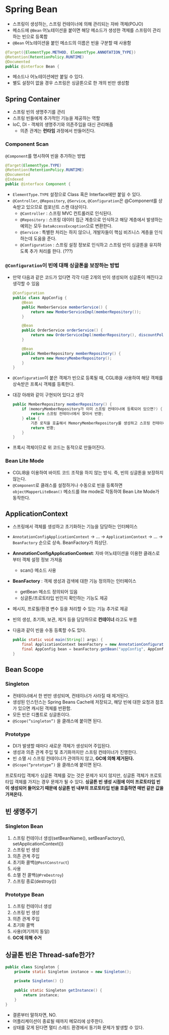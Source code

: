 # Spring Bean

- 스프링이 생성하는, 스프링 컨테이너에 의해 관리되는 자바 객체(POJO)
- 메소드에 `@Bean` 어노테이션을 붙이면 해당 메소드가 생성한 객체를 스프링이 관리하는 빈으로 등록함
- `@Bean` 어노테이션을 붙인 메소드의 이름은 빈을 구분할 때 사용함

```java
@Target({ElementType.METHOD, ElementType.ANNOTATION_TYPE})
@Retention(RetentionPolicy.RUNTIME)
@Documented
public @interface Bean {
```

- 메소드나 어노테이션에만 붙일 수 있다.
- 별도 설정이 없을 경우 스프링은 싱글톤으로 한 개의 빈만 생성함

## Spring Container

- 스프링 빈의 생명주기를 관리
- 스프링 빈들에게 추가적인 기능을 제공하는 역할
- IoC, DI - 객체의 생명주기와 의존주입을 대신 관리해줌
    - 의존 관계는 **런타임** 과정에서 만들어진다.

### Component Scan

`@Component`를 명시하여 빈을 추가하는 방법
    
```java
@Target(ElementType.TYPE)
@Retention(RetentionPolicy.RUNTIME)
@Documented
@Indexed
public @interface Component {
```

- `ElementType.TYPE` 설정으로 Class 혹은 Interface에만 붙일 수 있다.
- `@Controller`, `@Repository`, `@Service`, `@Configuration`은 @Component를 상속받고 있으므로 컴포넌트 스캔 대상이다.
    - `@Controller` : 스프링 MVC 컨트롤러로 인식된다.
    - `@Repository` : 스프링 데이터 접근 계층으로 인식하고 해당 계층에서 발생하는 예외는 모두 `DataAccessException`으로 변환한다.
    - `@Service` : 특별한 처리는 하지 않으나, 개발자들이 핵심 비즈니스 계층을 인식하는데 도움을 준다.
    - `@Configuration` : 스프링 설정 정보로 인식하고 스프링 빈이 싱글톤을 유지하도록 추가 처리를 한다. (???)

### `@Configuration`이 빈에 대해 싱글톤을 보장하는 방법

- 만약 다음과 같은 코드가 있다면 각각 다른 2개의 빈이 생성되어 싱글톤이 깨진다고 생각할 수 있음
    
    ```java
    @Configuration
    public class AppConfig {
    	@Bean
    	public MemberService memberService() {
    		return new MemberServiceImpl(memberRepository());
    	}
    
    	@Bean
    	public OrderService orderService() {
    		return new OrderServiceImpl(memberRepository(), discountPolicy());
    	}
    
    	@Bean
    	public MemberRepository memberRepository() {
    		return new MemoryMemberRepository();
    	}
    }
    ```
    
- `@Configuration`이 붙은 객체가 빈으로 등록될 때, CGLIB을 사용하여 해당 객체를 상속받은 프록시 객체를 등록한다.
- 대강 아래와 같이 구현되어 있다고 생각
    
    ```java
    public MemberRepository memberRepository() {
    	if (memoryMemberRepository가 이미 스프링 컨테이너에 등록되어 있으면?) {
    		return 스프링 컨테이너에서 찾아서 반환;
    	} else {
    		기존 로직을 호출해서 MemoryMemberRepository를 생성하고 스프링 컨테이너에 등록
    		return 반환;
    	}
    }
    ```
    
- 프록시 객체이므로 위 코드는 동적으로 만들어진다.

### Bean Lite Mode

- CGLIB을 이용하여 바이트 코드 조작을 하지 않는 방식. 즉, 빈의 싱글톤을 보장하지 않는다.
- `@Component`로 클래스를 설정하거나 수동으로 빈을 등록하면 `objectMapperLiteBean()` 메소드를 lite mode로 작동하여 Bean Lite Mode가 동작한다.

## ApplicationContext

- 스프링에서 객체를 생성하고 초기화하는 기능을 담당하는 인터페이스
- `AnnotationConfigApplicationContext` → … → `ApplicationContext` → … → `BeanFactory` 순으로 상속. BeanFactory가 최상단.
- **AnnotationConfigApplicationContext**: 자바 어노테이션을 이용한 클래스로부터 객체 설정 정보 가져옴
    - scan() 메소드 사용
- **BeanFactory** : 객체 생성과 검색에 대한 기능 정의하는 인터페이스
    - getBean 메소드 정의되어 있음
    - 싱글톤/프로토타입 빈인지 확인하는 기능도 제공
- 메시지, 프로필/환경 변수 등을 처리할 수 있는 기능 추가로 제공
- 빈의 생성, 초기화, 보관, 제거 등을 담당하므로 **컨테이너** 라고도 부름
- 다음과 같이 빈을 수동 등록할 수도 있다.
    
    ```java
    public static void main(String[] args) {
    	final ApplicationContext beanFactory = new AnnotationConfigurationApplicationContext(AppConfig.class);
    	final AppConfig bean = beanFactory.getBean("appConfig", AppConfig.class);
    }
    ```
    

## Bean Scope

### Singleton

- 컨테이너에서 한 번만 생성되며, 컨테이너가 사라질 때 제거된다.
- 생성된 인스턴스는 Spring Beans Cache에 저장되고, 해당 빈에 대한 요청과 참조가 있으면 캐시된 객체를 반환함.
- 모든 빈은 디폴트로 싱글톤이다.
- `@Scope(”singleton”)` 을 클래스에 붙이면 된다.

### Prototype

- DI가 발생할 때마다 새로운 객체가 생성되어 주입된다.
- 생성과 의존 관계 주입 및 초기화까지만 스프링 컨테이너가 진행한다.
- 빈 소멸 시 스프링 컨테이너가 관여하지 않고, **GC에 의해 제거된다.**
- `@Scope(”prototype”)` 을 클래스에 붙이면 된다.

프로토타입 객체가 싱글톤 객체를 갖는 것은 문제가 되지 않지만, 싱글톤 객체가 프로토타입 객체를 가지는 경우 문제가 될 수 있다. **싱글톤 빈 생성 시점에 이미 프로토타입 빈이 생성되어 들어오기 때문에 싱글톤 빈 내부의 프로토타입 빈을 호출하면 매번 같은 값을 가져온다.**

## 빈 생명주기

### Singleton Bean

1. 스프링 컨테이너 생성(setBeanName(), setBeanFactory(), setApplicationContext())
2. 스프링 빈 생성
3. 의존 관계 주입
4. 초기화 콜백(`@PostConstruct`)
5. 사용
6. 소멸 전 콜백(`@PreDestroy`)
7. 스프링 종료(destroy())

### Prototype Bean

1. 스프링 컨테이너 생성
2. 스프링 빈 생성
3. 의존 관계 주입
4. 초기화 콜백
5. 사용(여기까지 동일)
6. **GC에 의해 수거**

## 싱글톤 빈은 Thread-safe한가?

```java
public class Singleton {
	private static Singleton instance = new Singleton();
	
	private Singleton() {}
	
	public static Singleton getInstance() {
		return instance;
	}
}
```

- 결론부터 말하자면, NO.
- 어플리케이션이 종료될 때까지 메모리에 상주한다.
- 상태를 갖게 된다면 멀티 스레드 환경에서 동기화 문제가 발생할 수 있다.